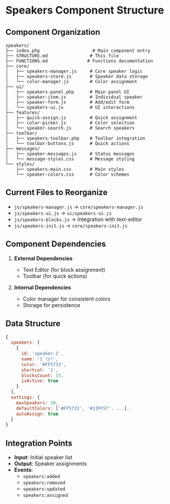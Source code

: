 # Speakers Component Structure

## Component Organization
```
speakers/
├── index.php                    # Main component entry
├── STRUCTURE.md                # This file
├── FUNCTIONS.md               # Functions documentation
├── core/
│   ├── speakers-manager.js     # Core speaker logic
│   ├── speakers-store.js       # Speaker data storage
│   └── color-manager.js        # Color assignment
├── ui/
│   ├── speakers-panel.php      # Main panel UI
│   ├── speaker-item.js         # Individual speaker
│   ├── speaker-form.js         # Add/edit form
│   └── speakers-ui.js          # UI interactions
├── features/
│   ├── quick-assign.js         # Quick assignment
│   ├── color-picker.js         # Color selection
│   └── speaker-search.js       # Search speakers
├── toolbar/
│   ├── speakers-toolbar.php    # Toolbar integration
│   └── toolbar-buttons.js      # Quick actions
├── messages/
│   ├── speaker-messages.js     # Status messages
│   └── message-styles.css      # Message styling
└── styles/
    ├── speakers-main.css       # Main styles
    └── speaker-colors.css      # Color schemes
```

## Current Files to Reorganize
- `js/speakers-manager.js` → `core/speakers-manager.js`
- `js/speakers-ui.js` → `ui/speakers-ui.js`
- `js/speakers-blocks.js` → Integration with text-editor
- `js/speakers-init.js` → `core/speakers-init.js`

## Component Dependencies
1. **External Dependencies**
   - Text Editor (for block assignment)
   - Toolbar (for quick actions)

2. **Internal Dependencies**
   - Color manager for consistent colors
   - Storage for persistence

## Data Structure
```javascript
{
  speakers: [
    {
      id: 'speaker-1',
      name: 'דובר 1',
      color: '#FF5733',
      shortcut: '1',
      blocksCount: 15,
      isActive: true
    }
  ],
  settings: {
    maxSpeakers: 10,
    defaultColors: ['#FF5733', '#33FF57', ...],
    autoAssign: true
  }
}
```

## Integration Points
- **Input**: Initial speaker list
- **Output**: Speaker assignments
- **Events**:
  - `speakers:added`
  - `speakers:removed`
  - `speakers:updated`
  - `speakers:assigned`
